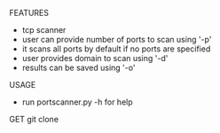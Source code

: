 FEATURES
- tcp scanner 
- user can provide number of ports to scan using  '-p'
- it scans all ports by default if no ports are specified 
- user provides domain to scan using '-d'
- results can be saved using '-o'

USAGE
- run portscanner.py -h for help 

GET 
git clone 
